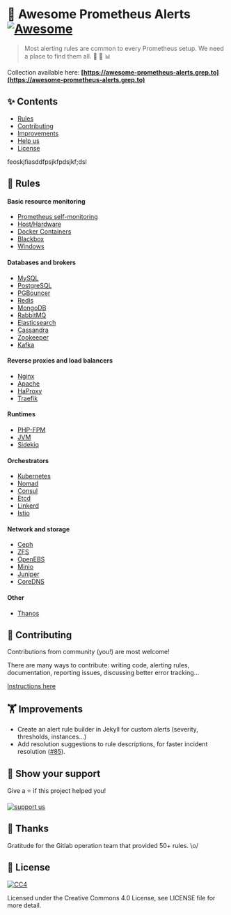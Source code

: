 # 👋 Awesome Prometheus Alerts [![Awesome](https://awesome.re/badge-flat.svg)](https://awesome.re)

> Most alerting rules are common to every Prometheus setup. We need a place to find them all. 🤘 🚨 📊

Collection available here: **[https://awesome-prometheus-alerts.grep.to](https://awesome-prometheus-alerts.grep.to)**

## ✨ Contents

- [Rules](#-rules)
- [Contributing](#-contributing)
- [Improvements](#-improvements)
- [Help us](#-show-your-support)
- [License](#-license)


feoskjfiasddfpsjkfpdsjkf;dsl


## 🚨 Rules

#### Basic resource monitoring

- [Prometheus self-monitoring](https://awesome-prometheus-alerts.grep.to/rules#prometheus-internals)
- [Host/Hardware](https://awesome-prometheus-alerts.grep.to/rules#host-and-hardware)
- [Docker Containers](https://awesome-prometheus-alerts.grep.to/rules#docker-containers)
- [Blackbox](https://awesome-prometheus-alerts.grep.to/rules#blackbox)
- [Windows](https://awesome-prometheus-alerts.grep.to/rules#windows-server)

#### Databases and brokers

- [MySQL](https://awesome-prometheus-alerts.grep.to/rules#mysql)
- [PostgreSQL](https://awesome-prometheus-alerts.grep.to/rules#postgresql)
- [PGBouncer](https://awesome-prometheus-alerts.grep.to/rules#pgbouncer)
- [Redis](https://awesome-prometheus-alerts.grep.to/rules#redis)
- [MongoDB](https://awesome-prometheus-alerts.grep.to/rules#mongodb)
- [RabbitMQ](https://awesome-prometheus-alerts.grep.to/rules#rabbitmq)
- [Elasticsearch](https://awesome-prometheus-alerts.grep.to/rules#elasticsearch)
- [Cassandra](https://awesome-prometheus-alerts.grep.to/rules#cassandra)
- [Zookeeper](https://awesome-prometheus-alerts.grep.to/rules#zookeeper)
- [Kafka](https://awesome-prometheus-alerts.grep.to/rules#kafka)

#### Reverse proxies and load balancers

- [Nginx](https://awesome-prometheus-alerts.grep.to/rules#nginx)
- [Apache](https://awesome-prometheus-alerts.grep.to/rules#apache)
- [HaProxy](https://awesome-prometheus-alerts.grep.to/rules#haproxy)
- [Traefik](https://awesome-prometheus-alerts.grep.to/rules#traefik)

#### Runtimes

- [PHP-FPM](https://awesome-prometheus-alerts.grep.to/rules#php-fpm)
- [JVM](https://awesome-prometheus-alerts.grep.to/rules#jvm)
- [Sidekiq](https://awesome-prometheus-alerts.grep.to/rules#sidekiq)

#### Orchestrators
- [Kubernetes](https://awesome-prometheus-alerts.grep.to/rules#kubernetes)
- [Nomad](https://awesome-prometheus-alerts.grep.to/rules#nomad)
- [Consul](https://awesome-prometheus-alerts.grep.to/rules#consul)
- [Etcd](https://awesome-prometheus-alerts.grep.to/rules#etcd)
- [Linkerd](https://awesome-prometheus-alerts.grep.to/rules#linkerd)
- [Istio](https://awesome-prometheus-alerts.grep.to/rules#istio)

#### Network and storage

- [Ceph](https://awesome-prometheus-alerts.grep.to/rules#ceph)
- [ZFS](https://awesome-prometheus-alerts.grep.to/rules#zfs)
- [OpenEBS](https://awesome-prometheus-alerts.grep.to/rules#openebs)
- [Minio](https://awesome-prometheus-alerts.grep.to/rules#minio)
- [Juniper](https://awesome-prometheus-alerts.grep.to/rules#juniper)
- [CoreDNS](https://awesome-prometheus-alerts.grep.to/rules#coredns)

#### Other

- [Thanos](https://awesome-prometheus-alerts.grep.to/rules#thanos)

## 🤝 Contributing

Contributions from community (you!) are most welcome!

There are many ways to contribute: writing code, alerting rules, documentation, reporting issues, discussing better error tracking...

[Instructions here](CONTRIBUTING.md)

## 🏋️ Improvements

- Create an alert rule builder in Jekyll for custom alerts (severity, thresholds, instances...)
- Add resolution suggestions to rule descriptions, for faster incident resolution ([#85](https://github.com/samber/awesome-prometheus-alerts/issues/85)).

## 💫 Show your support

Give a ⭐️ if this project helped you!

[![support us](https://c5.patreon.com/external/logo/become_a_patron_button.png)](https://www.patreon.com/samber)

## 👏 Thanks

Gratitude for the Gitlab operation team that provided 50+ rules. \o/

## 📝 License

[![CC4](https://mirrors.creativecommons.org/presskit/cc.srr.primary.svg)](https://creativecommons.org/licenses/by/4.0/legalcode)

Licensed under the Creative Commons 4.0 License, see LICENSE file for more detail.
